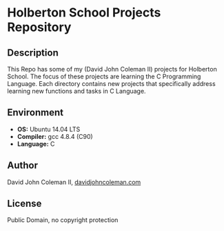 # Holberton School Projects Repository

## Description

This Repo has some of my (David John Coleman II) projects for Holberton School.
The focus of these projects are learning the C Programming Language. Each
directory contains new projects that specifically address learning new functions
and tasks in C Language.

## Environment

* __OS:__ Ubuntu 14.04 LTS
* __Compiler:__ gcc 4.8.4 (C90)
* __Language:__ C

## Author

David John Coleman II, [davidjohncoleman.com](http://www.davidjohncoleman.com/)

## License

Public Domain, no copyright protection
